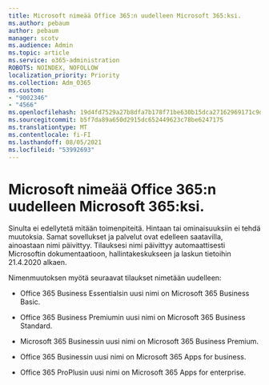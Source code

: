 ```yaml
---
title: Microsoft nimeää Office 365:n uudelleen Microsoft 365:ksi.
ms.author: pebaum
author: pebaum
manager: scotv
ms.audience: Admin
ms.topic: article
ms.service: o365-administration
ROBOTS: NOINDEX, NOFOLLOW
localization_priority: Priority
ms.collection: Adm_O365
ms.custom:
- "9002346"
- "4566"
ms.openlocfilehash: 19d4fd7529a27b8dfa7b178f71be630b15dca27162969171c9d0f3bbf820d983
ms.sourcegitcommit: b5f7da89a650d2915dc652449623c78be6247175
ms.translationtype: MT
ms.contentlocale: fi-FI
ms.lasthandoff: 08/05/2021
ms.locfileid: "53992693"
---
```

# <a name="microsoft-is-renaming-office-365-to-microsoft-365"></a>Microsoft nimeää Office 365:n uudelleen Microsoft 365:ksi.

Sinulta ei edellytetä mitään toimenpiteitä. Hintaan tai ominaisuuksiin ei tehdä muutoksia. Samat sovellukset ja palvelut ovat edelleen saatavilla, ainoastaan nimi päivittyy. Tilauksesi nimi päivittyy automaattisesti Microsoftin dokumentaatioon, hallintakeskukseen ja laskun tietoihin 21.4.2020 alkaen.

Nimenmuutoksen myötä seuraavat tilaukset nimetään uudelleen:

- Office 365 Business Essentialsin uusi nimi on Microsoft 365 Business Basic.

- Office 365 Business Premiumin uusi nimi on Microsoft 365 Business Standard.

- Microsoft 365 Businessin uusi nimi on Microsoft 365 Business Premium.

- Office 365 Businessin uusi nimi on Microsoft 365 Apps for business.

- Office 365 ProPlusin uusi nimi on Microsoft 365 Apps for enterprise.

